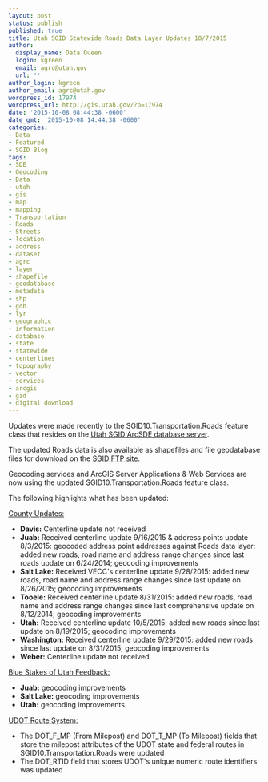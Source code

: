 ```yaml
---
layout: post
status: publish
published: true
title: Utah SGID Statewide Roads Data Layer Updates 10/7/2015
author:
  display_name: Data Queen
  login: kgreen
  email: agrc@utah.gov
  url: ''
author_login: kgreen
author_email: agrc@utah.gov
wordpress_id: 17974
wordpress_url: http://gis.utah.gov/?p=17974
date: '2015-10-08 08:44:38 -0600'
date_gmt: '2015-10-08 14:44:38 -0600'
categories:
- Data
- Featured
- SGID Blog
tags:
- SDE
- Geocoding
- Data
- utah
- gis
- map
- mapping
- Transportation
- Roads
- Streets
- location
- address
- dataset
- agrc
- layer
- shapefile
- geodatabase
- metadata
- shp
- gdb
- lyr
- geographic
- information
- database
- state
- statewide
- centerlines
- topography
- vector
- services
- arcgis
- gid
- digital download
---
```

<p>Updates were made recently to the SGID10.Transportation.Roads feature class that resides on the <a href="{{ "/data/how-to-connect-to-the-sgid-via-sde/" | prepend: site.baseurl }}">Utah SGID ArcSDE database server</a>.</p>
<p>The updated Roads data is also available as shapefiles and file geodatabase files for download on the <a href="ftp://ftp.agrc.utah.gov/UtahSGID_Vector/UTM12_NAD83/TRANSPORTATION/PackagedData/_Statewide/UtahRoadAndHighwaySystem/">SGID FTP site</a>.</p>
<p>Geocoding services and ArcGIS Server Applications & Web Services are now using the updated SGID10.Transportation.Roads feature class.</p>
<p>The following highlights what has been updated:</p>
<p><span style="text-decoration: underline;">County Updates:</span></p>
<ul>
<li><strong>Davis:</strong> Centerline update not received</li>
<li><strong>Juab:</strong> Received centerline update 9/16/2015 & address points update 8/3/2015: geocoded address point addresses against Roads data layer: added new roads, road name and address range changes since last roads update on 6/24/2014; geocoding improvements</li>
<li><strong>Salt Lake:</strong> Received VECC's centerline update 9/28/2015: added new roads, road name and address range changes since last update on 8/26/2015; geocoding improvements</li>
<li><strong>Tooele:</strong> Received centerline update 8/31/2015: added new roads, road name and address range changes since last comprehensive update on 8/12/2014; geocoding improvements</li>
<li><strong>Utah:</strong> Received centerline update 10/5/2015: added new roads since last update on 8/19/2015; geocoding improvements</li>
<li><strong>Washington:</strong> Received centerline update 9/29/2015: added new roads since last update on 8/31/2015; geocoding improvements</li>
<li><strong>Weber:</strong> Centerline update not received</li>
</ul>
<p><span style="text-decoration: underline;">Blue Stakes of Utah Feedback:</span></p>
<ul>
<li><strong>Juab:</strong> geocoding improvements</li>
<li><strong>Salt Lake:</strong> geocoding improvements</li>
<li><strong>Utah:</strong> geocoding improvements</li>
</ul>
<p><span style="text-decoration: underline;">UDOT Route System:</span></p>
<ul>
<li>The DOT_F_MP (From Milepost) and DOT_T_MP (To Milepost) fields that store the milepost attributes of the UDOT state and federal routes in SGID10.Transportation.Roads were updated</li>
<li>The DOT_RTID field that stores UDOT's unique numeric route identifiers was updated</li>
